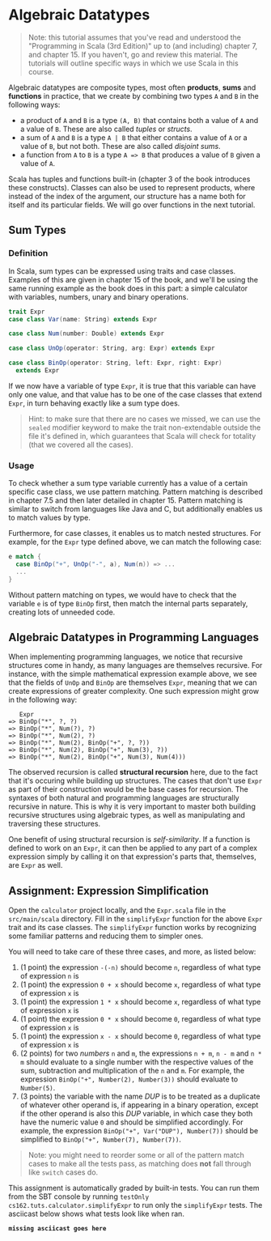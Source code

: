 # Algebraic Datatypes

> Note: this tutorial assumes that you've read and understood the "Programming in Scala (3rd Edition)" up to (and including) chapter 7, and chapter 15. If you haven't, go and review this material. The tutorials will outline specific ways in which we use Scala in this course.

Algebraic datatypes are composite types, most often **products**, **sums** and **functions** in practice, that we create by combining two types `A` and `B` in the following ways:

- a product of `A` and `B` is a type `(A, B)` that contains both a value of `A` and a value of `B`. These are also called _tuples_ or _structs_.
- a sum of `A` and `B` is a type `A | B` that either contains a value of `A` or a value of `B`, but not both. These are also called _disjoint sums_.
- a function from `A` to `B` is a type `A => B` that produces a value of `B` given a value of `A`.

Scala has tuples and functions built-in (chapter 3 of the book introduces these constructs). Classes can also be used to represent products, where instead of the index of the argument, our structure has a name both for itself and its particular fields. We will go over functions in the next tutorial.

## Sum Types

### Definition
In Scala, sum types can be expressed using traits and case classes. Examples of this are given in chapter 15 of the book, and we'll be using the same running example as the book does in this part: a simple calculator with variables, numbers, unary and binary operations.

```scala
trait Expr
case class Var(name: String) extends Expr

case class Num(number: Double) extends Expr

case class UnOp(operator: String, arg: Expr) extends Expr

case class BinOp(operator: String, left: Expr, right: Expr) 
  extends Expr
```
If we now have a variable of type `Expr`, it is true that this variable can have only one value, and that value has to be one of the case classes that extend `Expr`, in turn behaving exactly like a sum type does.
> Hint: to make sure that there are no cases we missed, we can use the `sealed` modifier keyword to make the trait non-extendable outside the file it's defined in, which guarantees that Scala will check for totality (that we covered all the cases).

### Usage
To check whether a sum type variable currently has a value of a certain specific case class, we use pattern matching. Pattern matching is described in chapter 7.5 and then later detailed in chapter 15. Pattern matching is similar to switch from languages like Java and C, but additionally enables us to match values by type. 

Furthermore, for case classes, it enables us to match nested structures. For example, for the `Expr` type defined above, we can match the following case:
```scala
e match {
  case BinOp("+", UnOp("-", a), Num(n)) => ...
  ...
}
```
Without pattern matching on types, we would have to check that the variable `e` is of type `BinOp` first, then match the internal parts separately, creating lots of unneeded code.

## Algebraic Datatypes in Programming Languages

When implementing programming languages, we notice that recursive structures come in handy, as many languages are themselves recursive. For instance, with the simple mathematical expression example above, we see that the fields of `UnOp` and `BinOp` are themselves `Expr`, meaning that we can create expressions of greater complexity. One such expression might grow in the following way:

```
   Expr
=> BinOp("*", ?, ?)
=> BinOp("*", Num(?), ?)
=> BinOp("*", Num(2), ?)
=> BinOp("*", Num(2), BinOp("+", ?, ?))
=> BinOp("*", Num(2), BinOp("+", Num(3), ?))
=> BinOp("*", Num(2), BinOp("+", Num(3), Num(4)))
```
The observed recursion is called **structural recursion** here, due to the fact that it's occuring while building up structures. The cases that don't use `Expr` as part of their construction would be the base cases for recursion. The syntaxes of both natural and programming languages are structurally recursive in nature. This is why it is very important to master both building recursive structures using algebraic types, as well as manipulating and traversing these structures.

One benefit of using structural recursion is _self-similarity_. If a function is defined to work on an `Expr`, it can then be applied to any part of a complex expression simply by calling it on that expression's parts that, themselves, are `Expr` as well.

## Assignment: Expression Simplification

Open the `calculator` project locally, and the `Expr.scala` file in the `src/main/scala` directory. Fill in the `simplifyExpr` function for the above `Expr` trait and its case classes. The `simplifyExpr` function works by recognizing some familiar patterns and reducing them to simpler ones. 

You will need to take care of these three cases, and more, as listed below:
1. (1 point) the expression `-(-n)` should become `n`, regardless of what type of expression `n` is
2. (1 point) the expression `0 + x` should become `x`, regardless of what type of expression `x` is
3. (1 point) the expression `1 * x` should become `x`, regardless of what type of expression `x` is
4. (1 point) the expression `0 * x` should become `0`, regardless of what type of expression `x` is
5. (1 point) the expression `x - x` should become `0`, regardless of what type of expression `x` is
6. (2 points) for two _numbers_ `n` and `m`, the expressions `n + m`, `n - m` and `n * m` should evaluate to a single number with the respective values of the sum, subtraction and multiplication of the `n` and `m`. For example, the expression `BinOp("+", Number(2), Number(3))` should evaluate to `Number(5)`.
7. (3 points) the variable with the name *DUP* is to be treated as a duplicate of whatever other operand is, if appearing in a binary operation, except if the other operand is also this *DUP* variable, in which case they both have the numeric value `0` and should be simplified accordingly. For example, the expression `BinOp("+", Var("DUP"), Number(7))` should be simplified to `BinOp("+", Number(7), Number(7))`.

> Note: you might need to reorder some or all of the pattern match cases to make all the tests pass, as matching does **not** fall through like `switch` cases do.

This assignment is automatically graded by built-in tests. You can run them from the SBT console by running `testOnly cs162.tuts.calculator.simplifyExpr` to run only the `simplifyExpr` tests. The asciicast below shows what tests look like when ran.

**`missing asciicast goes here`**
